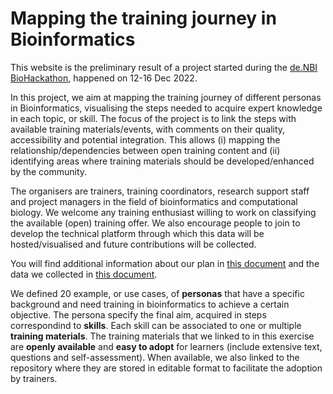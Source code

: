 # Mapping the training journey in Bioinformatics

This website is the preliminary result of a project started during the
[de.NBI BioHackathon](https://www.denbi.de/de-nbi-events/1454-biohackathon-germany), happened on 12-16 Dec 2022.

In this project, we aim at mapping the training journey of different personas in Bioinformatics,
visualising the steps needed to acquire expert knowledge in each topic, or skill.
The focus of the project is to link the steps with available training materials/events, with comments
on their quality, accessibility and potential integration. This allows (i) mapping the
relationship/dependencies between open training content and (ii) identifying areas where training
materials should be developed/enhanced by the community.

The organisers are trainers, training coordinators, research support staff and project managers in the
field of bioinformatics and computational biology. We welcome any training enthusiast willing to work
on classifying the available (open) training offer. We also encourage people to join to develop the
technical platform through which this data will be hosted/visualised and future contributions will be
collected.

You will find additional information about our plan in
[this document](https://docs.google.com/document/d/1dr1tMZiHpzCxKkbb13cNGHga08FcUWmK_lBHDLjAGEM/edit?usp=sharing)
and the data we collected in
[this document](https://docs.google.com/spreadsheets/d/1ul2G8EpmDXYiWTx7KRnPYxN77rPHDHJgFLwngX0qMIk/edit?usp=sharing).

We defined 20 example, or use cases, of <b>personas</b> that have a specific background and need
training in bioinformatics to achieve a certain objective. The persona specify the final aim, acquired in
steps correspondind to <b>skills</b>. Each skill can be associated to one or multiple
<b>training materials</b>. The training materials that we linked to in this exercise are <b>openly
available</b> and <b>easy to adopt</b> for learners (include extensive text, questions and self-assessment).
When available, we also linked to the repository where they are stored in editable format to facilitate the
adoption by trainers.

```{tableofcontents}
```